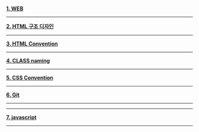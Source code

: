 

**[1. WEB](https://github.com/dabin-lee/ddbb/tree/master/WEB_develop)**

---

**[2. HTML 구조 디자인 ](https://github.com/dabin-lee/ddbb/tree/master/html_design)**

---

**[3. HTML Convention ](https://github.com/dabin-lee/ddbb/tree/master/HTML_Convention)**

---

**[4. CLASS naming ](https://github.com/dabin-lee/ddbb/tree/master/CSS_metodologia)**

---

**[5. CSS Convention](https://github.com/dabin-lee/ddbb/tree/master/CSS_Convention)**

---
**[6. Git ](https://github.com/dabin-lee/ddbb/tree/master/Git)**

---
---
**[7. javascript ](https://github.com/dabin-lee/ddbb/tree/master/javascript)**

---
